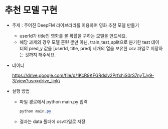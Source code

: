 # 추천 모델 구현
- 주제 : 주어진 DeepFM 라이브러리를 이용하여 영화 추천 모델 만들기
    - userId가 title인 영화를 볼 확률을 구하는 모델을 만드세요.
    - 해당 과제의 경우 모델 훈련 뿐만 아닌, train_test_split으로 분기한 test 데이터의 pred_y 값을 [userId, title, pred] 세개의 열을 보유한 csv 파일로 저장하는 것까지 해주세요.
- 데이터
    
    https://drive.google.com/file/d/1KcR9KFGRdsIv2PrfxhiS0rS7nyTJy9-3/view?usp=drive_link\

- 실행 방법
    - 파일 경로에서 python main.py 입력
      ```PowerShell
      python main.py
      ```

    - 결과는 data 폴더에 csv파일로 저장
